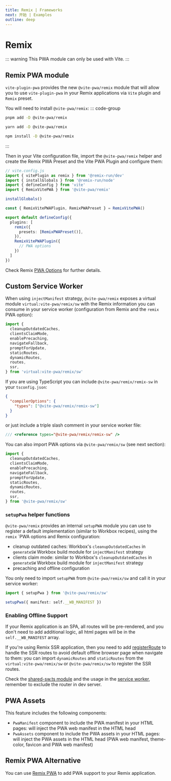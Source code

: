 ```yaml
---
title: Remix | Frameworks
next: 开始 | Examples
outline: deep
---
```


# Remix

<ChangeLog />

::: warning
This PWA module can only be used with Vite.
:::

## Remix PWA module

`vite-plugin-pwa` provides the new `@vite-pwa/remix` module that will allow you to use `vite-plugin-pwa` in your Remix applications via `Vite` plugin and `Remix` preset.

You will need to install `@vite-pwa/remix`:
::: code-group
  ```bash [pnpm]
  pnpm add -D @vite-pwa/remix
  ```
  ```bash [yarn]
  yarn add -D @vite-pwa/remix
  ```
  ```bash [npm]
  npm install -D @vite-pwa/remix
  ```
:::

Then in your Vite configuration file, import the `@vite-pwa/remix` helper and create the Remix PWA Preset and the Vite PWA Plugin and configure them:
```ts
// vite.config.js
import { vitePlugin as remix } from '@remix-run/dev'
import { installGlobals } from '@remix-run/node'
import { defineConfig } from 'vite'
import { RemixVitePWA } from '@vite-pwa/remix'

installGlobals()

const { RemixVitePWAPlugin, RemixPWAPreset } = RemixVitePWA()

export default defineConfig({
  plugins: [
    remix({
      presets: [RemixPWAPreset()],
    }),
    RemixVitePWAPlugin({
      // PWA options
    })
  ]
})
```

Check Remix [PWA Options](https://github.com/vite-pwa/remix/blob/main/src/types.ts) for further details.

## Custom Service Worker

When using `injectManifest` strategy, `@vite-pwa/remix` exposes a virtual module `virtual:vite-pwa/remix/sw` with the Remix information you can consume in your service worker (configuration from Remix and the `remix` PWA option):
```ts
import {
  cleanupOutdatedCaches,
  clientsClaimMode,
  enablePrecaching,
  navigateFallback,
  promptForUpdate,
  staticRoutes,
  dynamicRoutes,
  routes,
  ssr,
} from 'virtual:vite-pwa/remix/sw'
```

If you are using TypeScript you can include `@vite-pwa/remix/remix-sw` in your `tsconfig.json`:
```json
{
  "compilerOptions": {
    "types": ["@vite-pwa/remix/remix-sw"]
  }
}
```

or just include a triple slash comment in your service worker file:
```ts
/// <reference types="@vite-pwa/remix/remix-sw" />
```

You can also import PWA options via `@vite-pwa/remix/sw` (see next section):
```ts
import {
  cleanupOutdatedCaches,
  clientsClaimMode,
  enablePrecaching,
  navigateFallback,
  promptForUpdate,
  staticRoutes,
  dynamicRoutes,
  routes,
  ssr,
} from '@vite-pwa/remix/sw'
```

### `setupPwa` helper functions

`@vite-pwa/remix` provides an internal `setupPWA` module you can use to register a default implementation (similar to Workbox recipes), using the `remix` `PWA options and Remix configuration:
- cleanup outdated caches: Workbox's `cleanupOutdatedCaches` in `generateSW` Workbox build module for `injectManifest` strategy
- clients claim mode: similar to Workbox's `cleanupOutdatedCaches` in `generateSW` Workbox build module for `injectManifest` strategy
- precaching and offline configuration

You only need to import `setupPWA` from `@vite-pwa/remix/sw` and call it in your service worker:
```ts
import { setupPwa } from '@vite-pwa/remix/sw'

setupPwa({ manifest: self.__WB_MANIFEST })
```

### Enabling Offline Support

If your Remix application is an SPA, all routes will be pre-rendered, and you don't need to add additional logic, all html pages will be in the `self.__WB_MANIFEST` array.

If you're using Remix SSR application, then you need to add [registerRoute](https://developer.chrome.com/docs/workbox/modules/workbox-routing) to handle the SSR routes to avoid default offline browser page when navigate to them: you can import `dynamicRoutes` and `staticRoutes` from the `virtual:vite-pwa/remix/sw` or `@vite-pwa/remix/sw` to register the SSR routes.

Check the [shared-sw.ts module](https://github.com/vite-pwa/remix/blob/main/examples/pwa-simple-sw/app/shared-sw.ts) and the usage in the [service worker](https://github.com/vite-pwa/remix/blob/main/examples/pwa-simple-sw/app/plain-sw.ts), remember to exclude the router in dev server.

## PWA Assets <Badge text="Experimental" type="tip"/>

This feature includes the following components:
- `PwaManifest` component to include the PWA manifest in your HTML pages: will inject the PWA web manifest in the HTML head
- `PwaAssets` component to include the PWA assets in your HTML pages: will inject the PWA assets in the HTML head (PWA web manifest, theme-color, favicon and PWA web manifest)

## Remix PWA Alternative

You can use [Remix PWA](https://remix-pwa.run/) to add PWA support to your Remix application.


